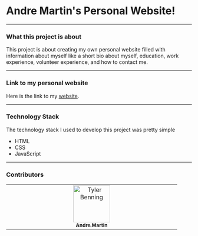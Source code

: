 # Andre Martin's Personal Website!

---

### What this project is about

This project is about creating my own personal website filled with information about myself like a short bio about myself, education, work experience, volunteer experience, and how to contact me.

---

### Link to my personal website

Here is the link to my [website](https://andre-martin.github.io/).

---

### Technology Stack

The technology stack I used to develop this project was pretty simple

- HTML
- CSS
- JavaScript

---

### Contributors

<table>
  <tbody>
    <tr>
    <td align="center" valign="top" width="25%"><a href="https://github.com/Andre-Martin"><img src="https://avatars.githubusercontent.com/u/156551537" width="100px;" alt="Tyler Benning"/><br /><sub><b>Andre Martin</b></sub></a></td>
    </tr>
 </tbody>
</table>